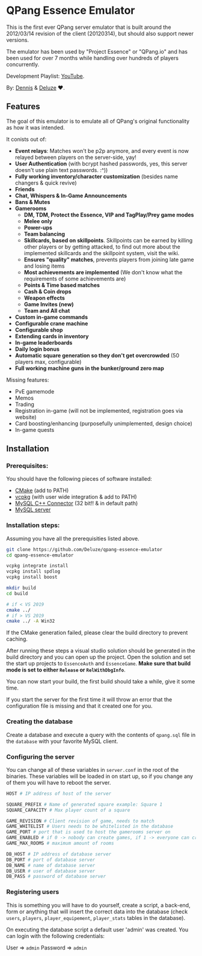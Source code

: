# QPang Essence Emulator

This is the first ever QPang server emulator that is built around the 2012/03/14 revision of the client (20120314), but should also support newer versions.

The emulator has been used by "Project Essence" or "QPang.io" and has been used for over 7 months while handling over hundreds of players concurrently.

Development Playlist: [YouTube](https://youtube.com/playlist?list=PLNhErl4In3cgppX-SUUWOJv7uhttRPQe9).

By: [Dennis](https://github.com/kuroppoi) & [Deluze](https://github.com/Deluze) ♥.

## Features

The goal of this emulator is to emulate all of QPang's original functionality as how it was intended.

It conists out of:

- **Event relays**: Matches won't be p2p anymore, and every event is now relayed between players on the server-side, yay!
- **User Authentication** (with bcrypt hashed passwords, yes, this server doesn't use plain text passwords. :^))
- **Fully working inventory/character customization** (besides name changers & quick revive)
- **Friends**
- **Chat, Whispers & In-Game Announcements**
- **Bans & Mutes**
- **Gamerooms**
  - **DM, TDM, Protect the Essence, VIP and TagPlay/Prey game modes**
  - **Melee only**
  - **Power-ups**
  - **Team balancing**
  - **Skillcards, based on skillpoints**. Skillpoints can be earned by killing other players or by getting attacked, to find out more about the implemented skillcards and the skillpoint system, visit the wiki.
  - **Ensures "quality" matches**, prevents players from joining late game and losing items
  - **Most achievements are implemented** (We don't know what the requirements of some achievements are)
  - **Points & Time based matches**
  - **Cash & Coin drops**
  - **Weapon effects**
  - **Game Invites (new)**
  - **Team and All chat**
- **Custom in-game commands**
- **Configurable crane machine**
- **Configurable shop**
- **Extending cards in inventory**
- **In-game leaderboards**
- **Daily login bonus**
- **Automatic square generation so they don't get overcrowded** (50 players max, configurable)
- **Full working machine guns in the bunker/ground zero map**

Missing features:

- PvE gamemode
- Memos
- Trading
- Registration in-game (will not be implemented, registration goes via website)
- Card boosting/enhancing (purposefully unimplemented, design choice)
- In-game quests

## Installation

### Prerequisites:
You should have the following pieces of software installed:

- [CMake](https://cmake.org/download/) (add to PATH)
- [vcpkg](https://github.com/microsoft/vcpkg) (with user wide integration & add to PATH)
- [MySQL C++ Connector](https://dev.mysql.com/doc/connector-cpp/8.0/en/connector-cpp-installation-binary.html#connector-cpp-installation-binary-windows) (32 bit!! & in default path)
- [MySQL server](https://dev.mysql.com/downloads/mysql/)

### Installation steps:
Assuming you have all the prerequisities listed above.

```bash
git clone https://github.com/Deluze/qpang-essence-emulator
cd qpang-essence-emulator

vcpkg integrate install
vcpkg install spdlog
vcpkg install boost

mkdir build
cd build

# if < VS 2019
cmake ../
# if > VS 2019
cmake ../ -A Win32
```

If the CMake generation failed, please clear the build directory to prevent caching.

After running these steps a visual studio solution should be generated in the build directory and you can open up the project. Open the solution and set the start up projects to `EssenceAuth` and `EssenceGame`. **Make sure that build mode is set to either `Release` or `RelWithDbgInfo`**.

You can now start your build, the first build should take a while, give it some time. 

If you start the server for the first time it will throw an error that the configuration file is missing and that it created one for you.

### Creating the database
Create a database and execute a query with the contents of `qpang.sql` file in the `database` with your favorite MySQL client.

### Configuring the server

You can change all of these variables in `server.conf` in the root of the binaries. These variables will be loaded in on start up, so if you change any of them you will have to reboot the server.

```bash
HOST # IP address of host of the server

SQUARE_PREFIX # Name of generated square example: Square 1
SQUARE_CAPACITY # Max player count of a square

GAME_REVISION # Client revision of game, needs to match
GAME_WHITELIST # Users needs to be whitelisted in the database
GAME_PORT # port that is used to host the gamerooms server on
GAME_ENABLED # if 0 -> nobody can create games, if 1 -> everyone can create games
GAME_MAX_ROOMS # maximum amount of rooms

DB_HOST # IP address of database server
DB_PORT # port of database server
DB_NAME # name of database server
DB_USER # user of database server
DB_PASS # password of database server
```

### Registering users
This is something you will have to do yourself, create a script, a back-end, form or anything that will insert the correct data into the database (check `users`, `players`, `player_equipement`, `player_stats` tables in the database).

On executing the database script a default user 'admin' was created. You can login with the following credentials: 

User => `admin` Password => `admin`
